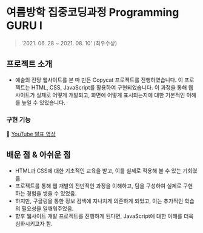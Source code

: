 # 여름방학 집중코딩과정 Programming GURU I
> '2021. 06. 28 ~ 2021. 08. 10' (최우수상)

## 프로젝트 소개
- 예술의 전당 웹사이트를 본 따 만든 Copycat 프로젝트를 진행하였습니다. 이 프로젝트는 HTML, CSS, JavaScript를 활용하여 구현되었습니다. 이 과정을 통해 웹사이트가 실제로 어떻게 개발되고, 화면에 어떻게 표시되는지에 대한 기본적인 이해를 높일 수 있었습니다.

### 구현 기능 
🔗 [YouTube 발표 영상](https://www.youtube.com/watch?v=HaQWTJ8doLo)

## 배운 점 & 아쉬운 점
- HTML과 CSS에 대한 기초적인 교육을 받고, 이를 실제로 적용해 볼 수 있는 기회였음.
- 프로젝트를 통해 웹 개발의 전반적인 과정을 이해하고, 팀을 구성하여 실제로 구현하는 경험을 쌓을 수 있었음.
- 하지만, 구글링을 통한 정보 검색에 지나치게 의존하게 되었고, 이는 추가적인 학습의 필요성을 일깨워주었음.
- 향후 웹사이트 개발 프로젝트를 진행하게 된다면, JavaScript에 대한 이해를 더욱 심화시키고자 함.
